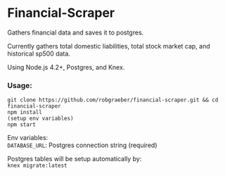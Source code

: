 Financial-Scraper
=================
Gathers financial data and saves it to postgres.   

Currently gathers total domestic liabilities, total stock market cap, and historical sp500 data.   

Using Node.js 4.2+, Postgres, and Knex.   

### Usage:

```
git clone https://github.com/robgraeber/financial-scraper.git && cd financial-scraper
npm install
(setup env variables)
npm start
```

Env variables:   
`DATABASE_URL`: Postgres connection string (required)   

Postgres tables will be setup automatically by:   
`knex migrate:latest`   
